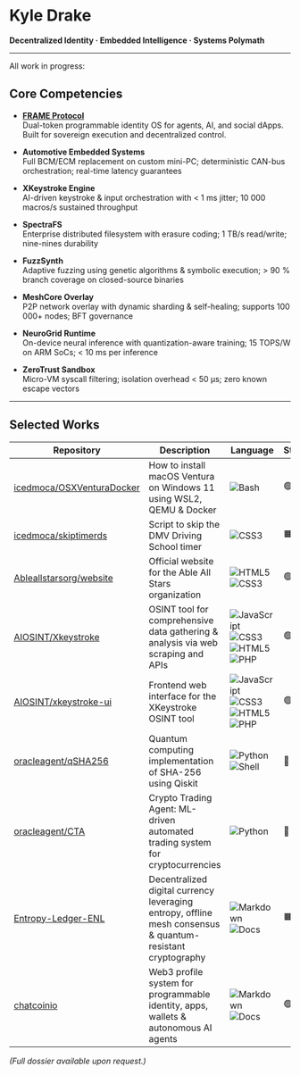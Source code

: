 # Kyle Drake

**Decentralized Identity · Embedded Intelligence · Systems Polymath**

---
All work in progress:
## Core Competencies

- [**FRAME Protocol**](https://github.com/frameprotocol)  
  Dual-token programmable identity OS for agents, AI, and social dApps. Built for sovereign execution and decentralized control.

- **Automotive Embedded Systems**  
  Full BCM/ECM replacement on custom mini-PC; deterministic CAN-bus orchestration; real-time latency guarantees

- **XKeystroke Engine**  
  AI-driven keystroke & input orchestration with < 1 ms jitter; 10 000 macros/s sustained throughput

- **SpectraFS**  
  Enterprise distributed filesystem with erasure coding; 1 TB/s read/write; nine-nines durability

- **FuzzSynth**  
  Adaptive fuzzing using genetic algorithms & symbolic execution; > 90 % branch coverage on closed-source binaries

- **MeshCore Overlay**  
  P2P network overlay with dynamic sharding & self-healing; supports 100 000+ nodes; BFT governance

- **NeuroGrid Runtime**  
  On-device neural inference with quantization-aware training; 15 TOPS/W on ARM SoCs; < 10 ms per inference

- **ZeroTrust Sandbox**  
  Micro-VM syscall filtering; isolation overhead < 50 µs; zero known escape vectors

---

## Selected Works

| Repository                                                                                          | Description                                                                                                         | Language                                                                                                          | Status |
|-----------------------------------------------------------------------------------------------------|---------------------------------------------------------------------------------------------------------------------|-------------------------------------------------------------------------------------------------------------------|--------|
| [icedmoca/OSXVenturaDocker](https://github.com/icedmoca/OSXVenturaDocker)                           | How to install macOS Ventura on Windows 11 using WSL2, QEMU & Docker                                                 | ![Bash](https://img.shields.io/badge/Bash-121011?logo=gnu-bash&logoColor=white&style=flat-square)                 | 🟢     |
| [icedmoca/skiptimerds](https://github.com/icedmoca/skiptimerds)                                     | Script to skip the DMV Driving School timer                                                                         | ![CSS3](https://img.shields.io/badge/CSS3-1572B6?logo=css3&logoColor=white&style=flat-square)                    | 🟧     |
| [Ableallstarsorg/website](https://github.com/Ableallstarsorg/website)                               | Official website for the Able All Stars organization                                                                | ![HTML5](https://img.shields.io/badge/HTML5-E34F26?logo=html5&logoColor=white&style=flat-square) ![CSS3](https://img.shields.io/badge/CSS3-1572B6?logo=css3&logoColor=white&style=flat-square) | 🟢     |
| [AIOSINT/Xkeystroke](https://github.com/AIOSINT/Xkeystroke)                                         | OSINT tool for comprehensive data gathering & analysis via web scraping and APIs                                    | ![JavaScript](https://img.shields.io/badge/JavaScript-F7DF1E?logo=javascript&logoColor=black&style=flat-square) ![CSS3](https://img.shields.io/badge/CSS3-1572B6?logo=css3&logoColor=white&style=flat-square) ![HTML5](https://img.shields.io/badge/HTML5-E34F26?logo=html5&logoColor=white&style=flat-square) ![PHP](https://img.shields.io/badge/PHP-777BB4?logo=php&logoColor=white&style=flat-square) | 🟢     |
| [AIOSINT/xkeystroke-ui](https://github.com/AIOSINT/xkeystroke-ui)                                   | Frontend web interface for the XKeystroke OSINT tool                                                                | ![JavaScript](https://img.shields.io/badge/JavaScript-F7DF1E?logo=javascript&logoColor=black&style=flat-square) ![CSS3](https://img.shields.io/badge/CSS3-1572B6?logo=css3&logoColor=white&style=flat-square) ![HTML5](https://img.shields.io/badge/HTML5-E34F26?logo=html5&logoColor=white&style=flat-square) ![PHP](https://img.shields.io/badge/PHP-777BB4?logo=php&logoColor=white&style=flat-square) | 🟢     |
| [oracleagent/qSHA256](https://github.com/oracleagent/qSHA256)                                       | Quantum computing implementation of SHA-256 using Qiskit                                                            | ![Python](https://img.shields.io/badge/Python-3776AB?logo=python&logoColor=white&style=flat-square) ![Shell](https://img.shields.io/badge/Shell-121011?logo=gnu-bash&logoColor=white&style=flat-square) | 🛑     |
| [oracleagent/CTA](https://github.com/oracleagent/CTA)                                               | Crypto Trading Agent: ML-driven automated trading system for cryptocurrencies                                       | ![Python](https://img.shields.io/badge/Python-3776AB?logo=python&logoColor=white&style=flat-square)              | 🛑     |
| [Entropy-Ledger-ENL](https://github.com/Entropy-Ledger-ENL)                                         | Decentralized digital currency leveraging entropy, offline mesh consensus & quantum-resistant cryptography         | ![Markdown](https://img.shields.io/badge/Markdown-000000?logo=markdown&logoColor=white&style=flat-square) ![Docs](https://img.shields.io/badge/Docs-007EC6?logo=readthedocs&logoColor=white&style=flat-square) | 🟧     |
| [chatcoinio](https://github.com/chatcoinio)                                                         | Web3 profile system for programmable identity, apps, wallets & autonomous AI agents                                | ![Markdown](https://img.shields.io/badge/Markdown-000000?logo=markdown&logoColor=white&style=flat-square) ![Docs](https://img.shields.io/badge/Docs-007EC6?logo=readthedocs&logoColor=white&style=flat-square) | 🟢     |



*(Full dossier available upon request.)*  
